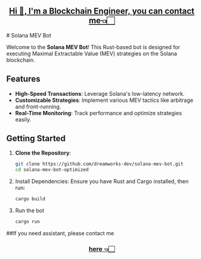 <h2 align="center"><a href="https://t.me/ladiketoshi" target="_blank">Hi 👋, I'm a Blockchain Engineer, you can contact me👈🏻</a></h2>
# Solana MEV Bot

Welcome to the **Solana MEV Bot**! This Rust-based bot is designed for executing Maximal Extractable Value (MEV) strategies on the Solana blockchain.

## Features
- **High-Speed Transactions**: Leverage Solana's low-latency network.
- **Customizable Strategies**: Implement various MEV tactics like arbitrage and front-running.
- **Real-Time Monitoring**: Track performance and optimize strategies easily.

## Getting Started
1. **Clone the Repository**:
   ```bash
   git clone https://github.com/dreamworks-dev/solana-mev-bot.git
   cd solana-mev-bot-optimized

2. Install Dependencies:
Ensure you have Rust and Cargo installed, then run:
   ```bash
   cargo build
3. Run the bot
   ```bash
   cargo run

##If you need assistant, please contact me <h3 align="center"><a href="https://t.me/ladiketoshi" target="_blank">here 👈🏻</a></h3>
